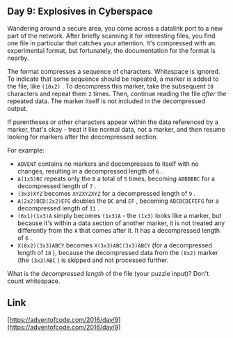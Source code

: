 ## Day 9: Explosives in Cyberspace

Wandering around a secure area, you come across a datalink port to a new part of the network. After briefly scanning it for interesting files, you find one file in particular that catches your attention. It's compressed with an experimental format, but fortunately, the documentation for the format is nearby.

The format compresses a sequence of characters. Whitespace is ignored. To indicate that some sequence should be repeated, a marker is added to the file, like `(10x2)` . To decompress this marker, take the subsequent `10` characters and repeat them `2` times. Then, continue reading the file _after_ the repeated data. The marker itself is not included in the decompressed output.

If parentheses or other characters appear within the data referenced by a marker, that's okay - treat it like normal data, not a marker, and then resume looking for markers after the decompressed section.

For example:

- `ADVENT` contains no markers and decompresses to itself with no changes, resulting in a decompressed length of `6` .
- `A(1x5)BC` repeats only the `B` a total of `5` times, becoming `ABBBBBC` for a decompressed length of `7` .
- `(3x3)XYZ` becomes `XYZXYZXYZ` for a decompressed length of `9` .
- `A(2x2)BCD(2x2)EFG` doubles the `BC` and `EF` , becoming `ABCBCDEFEFG` for a decompressed length of `11` .
- `(6x1)(1x3)A` simply becomes `(1x3)A` - the `(1x3)` looks like a marker, but because it's within a data section of another marker, it is not treated any differently from the `A` that comes after it. It has a decompressed length of `6` .
- `X(8x2)(3x3)ABCY` becomes `X(3x3)ABC(3x3)ABCY` (for a decompressed length of `18` ), because the decompressed data from the `(8x2)` marker (the `(3x3)ABC` ) is skipped and not processed further.

What is the _decompressed length_ of the file (your puzzle input)? Don't count whitespace.

## Link

[https://adventofcode.com/2016/day/9](https://adventofcode.com/2016/day/9)
